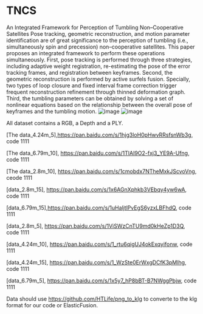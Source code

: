 # TNCS
An Integrated Framework for Perception of Tumbling Non–Cooperative Satellites
Pose tracking, geometric reconstruction, and motion parameter identification are of great significance to the perception of tumbling (i.e., simultaneously spin and precession) non–cooperative satellites. This paper proposes an integrated framework to perform these operations simultaneously. First, pose tracking is performed through three strategies, including adaptive weight registration, re-estimating the pose of the error tracking frames, and registration between keyframes. Second, the geometric reconstruction is performed by active surfels fusion. Specially, two types of loop closure and fixed interval frame correction trigger frequent reconstruction refinement through thinned deformation graph. Third, the tumbling parameters can be obtained by solving a set of nonlinear equations based on the relationship between the overall pose of keyframes and the tumbling motion. 
![image](https://github.com/jinzhenmu/TNCS/assets/48661603/19576997-70f9-4e54-a74c-ca496d97021b)
![image](https://github.com/jinzhenmu/TNCS/assets/48661603/9bd1b35d-4661-4d0a-938b-26667621cc2c)

All dataset contains a RGB, a Depth and a PLY.

[The data_4.24m_5],https://pan.baidu.com/s/1hjg3loH0pHwvRRsfsnWb3g, code 1111 

[The data_6.79m_10], https://pan.baidu.com/s/1TlAI9O2-fxj3_YE9A-Ufng, code 1111 

[The data_2.8m_10], https://pan.baidu.com/s/1cmobdx7NTheMxkJScvoVng, ceode 1111 

[data_2.8m_15], https://pan.baidu.com/s/1x6AGnXphkb3VEbqy4yw6wA, code 1111 

[data_6.79m_15],https://pan.baidu.com/s/1uHaljtlPvEgS6yzxLBFhdQ, code 1111 

[data_2.8m_5], https://pan.baidu.com/s/1ViSWzCnTU9md0kHeZp1D3Q, code 1111 

[data_4.24m_10], https://pan.baidu.com/s/1_rtu6qigUJ4okExqyifonw, code 1111 

[data_4.24m_15], https://pan.baidu.com/s/1_WzSte0ErWxgDCfK3pMlhg, code 1111 

[data_6.79m_5], https://pan.baidu.com/s/1x5y7_hP8bBT-B7NWggPbjw, code 1111 

Data should use https://github.com/HTLife/png_to_klg to converte to the klg format for our code or ElasticFusion.
